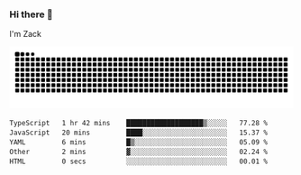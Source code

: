 ### Hi there 👋
I'm Zack

![](https://raw.githubusercontent.com/z4cki/z4cki/refs/heads/output/github-contribution-grid-snake.svg)
<!--START_SECTION:waka-->

```txt
TypeScript   1 hr 42 mins    ███████████████████▒░░░░░   77.28 %
JavaScript   20 mins         ████░░░░░░░░░░░░░░░░░░░░░   15.37 %
YAML         6 mins          █▒░░░░░░░░░░░░░░░░░░░░░░░   05.09 %
Other        2 mins          ▓░░░░░░░░░░░░░░░░░░░░░░░░   02.24 %
HTML         0 secs          ░░░░░░░░░░░░░░░░░░░░░░░░░   00.01 %
```

<!--END_SECTION:waka-->
